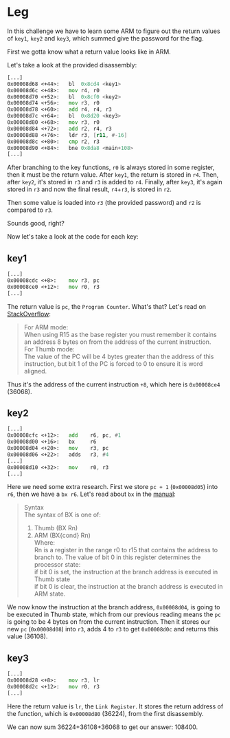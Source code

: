 # Leg

In this challenge we have to learn some ARM to figure out the return values of `key1`, `key2` and `key3`, which summed give the password for the flag.

First we gotta know what a return value looks like in ARM.

Let's take a look at the provided disassembly:

```asm
[...]
0x00008d68 <+44>:	bl	0x8cd4 <key1>
0x00008d6c <+48>:	mov	r4, r0
0x00008d70 <+52>:	bl	0x8cf0 <key2>
0x00008d74 <+56>:	mov	r3, r0
0x00008d78 <+60>:	add	r4, r4, r3
0x00008d7c <+64>:	bl	0x8d20 <key3>
0x00008d80 <+68>:	mov	r3, r0
0x00008d84 <+72>:	add	r2, r4, r3
0x00008d88 <+76>:	ldr	r3, [r11, #-16]
0x00008d8c <+80>:	cmp	r2, r3
0x00008d90 <+84>:	bne	0x8da8 <main+108>
[...]
```

After branching to the key functions, `r0` is always stored in some register, then it must be the return value. After `key1`, the return is stored in `r4`. Then, after `key2`, it's stored in `r3` and `r3` is added to `r4`. Finally, after `key3`, it's again stored in `r3` and now the final result, `r4`+`r3`, is stored in `r2`.

Then some value is loaded into `r3` (the provided password) and `r2` is compared to `r3`.

Sounds good, right?

Now let's take a look at the code for each key:

## key1
```asm
[...]
0x00008cdc <+8>:	mov	r3, pc
0x00008ce0 <+12>:	mov	r0, r3
[...]
```

The return value is `pc`, the `Program Counter`. What's that? Let's read on [StackOverflow](http://stackoverflow.com/questions/18330902/program-counter-in-arm-assembly):

> For ARM mode:  
> When using R15 as the base register you must remember it contains an address 8 bytes on from the address of the current instruction.  
> For Thumb mode:  
> The value of the PC will be 4 bytes greater than the address of this instruction, but bit 1 of the PC is forced to 0 to ensure it is word aligned.

Thus it's the address of the current instruction `+8`, which here is `0x00008ce4` (36068).

## key2
```asm
[...]
0x00008cfc <+12>:	add    r6, pc, #1
0x00008d00 <+16>:	bx     r6
0x00008d04 <+20>:	mov    r3, pc
0x00008d06 <+22>:	adds   r3, #4
[...]
0x00008d10 <+32>:	mov    r0, r3
[...]
```

Here we need some extra research. First we store `pc + 1` (`0x00008d05`) into `r6`, then we have a `bx r6`.
Let's read about `bx` in the [manual](http://infocenter.arm.com/help/index.jsp?topic=/com.arm.doc.dui0040d/Cabdcdci.html):

> Syntax  
> The syntax of BX is one of:  
> 1. Thumb (BX Rn)  
> 2. ARM (BX{cond} Rn)  
> Where:  
> Rn is a register in the range r0 to r15 that contains the address to branch to. The value of bit 0 in this register determines the processor state:  
> if bit 0 is set, the instruction at the branch address is executed in Thumb state  
> if bit 0 is clear, the instruction at the branch address is executed in ARM state.

We now know the instruction at the branch address, `0x00008d04`, is going to be executed in Thumb state, which from our previous reading means the `pc` is going to be 4 bytes on from the current instruction. Then it stores our new `pc` (`0x00008d08`) into `r3`, adds 4 to `r3` to get `0x00008d0c` and returns this value (36108).

## key3
```asm
[...]
0x00008d28 <+8>:    mov r3, lr
0x00008d2c <+12>:   mov r0, r3
[...]
```

Here the return value is `lr`, the `Link Register`. It stores the return address of the function, which is `0x00008d80` (36224), from the first disassembly.

We can now sum 36224+36108+36068 to get our answer: 108400.
